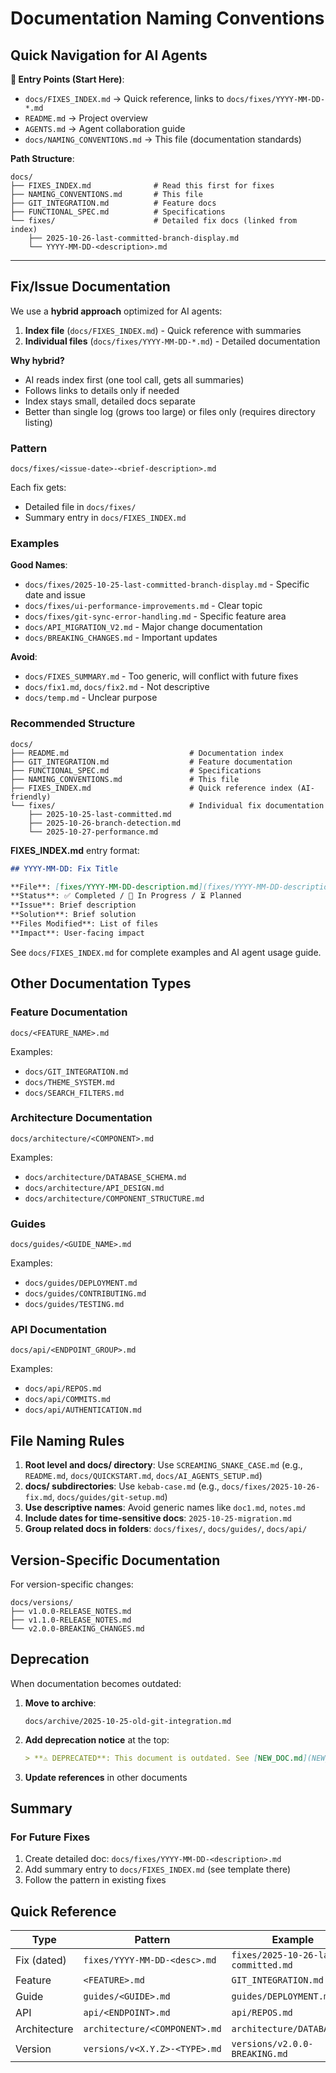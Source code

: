 # Documentation Naming Conventions

## Quick Navigation for AI Agents

**📍 Entry Points (Start Here)**:

- `docs/FIXES_INDEX.md` → Quick reference, links to `docs/fixes/YYYY-MM-DD-*.md`
- `README.md` → Project overview
- `AGENTS.md` → Agent collaboration guide
- `docs/NAMING_CONVENTIONS.md` → This file (documentation standards)

**Path Structure**:

```
docs/
├── FIXES_INDEX.md              # Read this first for fixes
├── NAMING_CONVENTIONS.md       # This file
├── GIT_INTEGRATION.md          # Feature docs
├── FUNCTIONAL_SPEC.md          # Specifications
└── fixes/                      # Detailed fix docs (linked from index)
    ├── 2025-10-26-last-committed-branch-display.md
    └── YYYY-MM-DD-<description>.md
```

---

## Fix/Issue Documentation

We use a **hybrid approach** optimized for AI agents:

1. **Index file** (`docs/FIXES_INDEX.md`) - Quick reference with summaries
2. **Individual files** (`docs/fixes/YYYY-MM-DD-*.md`) - Detailed documentation

**Why hybrid?**

- AI reads index first (one tool call, gets all summaries)
- Follows links to details only if needed
- Index stays small, detailed docs separate
- Better than single log (grows too large) or files only (requires directory listing)

### Pattern

```
docs/fixes/<issue-date>-<brief-description>.md
```

Each fix gets:

- Detailed file in `docs/fixes/`
- Summary entry in `docs/FIXES_INDEX.md`

### Examples

**Good Names**:

- `docs/fixes/2025-10-25-last-committed-branch-display.md` - Specific date and issue
- `docs/fixes/ui-performance-improvements.md` - Clear topic
- `docs/fixes/git-sync-error-handling.md` - Specific feature area
- `docs/API_MIGRATION_V2.md` - Major change documentation
- `docs/BREAKING_CHANGES.md` - Important updates

**Avoid**:

- `docs/FIXES_SUMMARY.md` - Too generic, will conflict with future fixes
- `docs/fix1.md`, `docs/fix2.md` - Not descriptive
- `docs/temp.md` - Unclear purpose

### Recommended Structure

```
docs/
├── README.md                           # Documentation index
├── GIT_INTEGRATION.md                  # Feature documentation
├── FUNCTIONAL_SPEC.md                  # Specifications
├── NAMING_CONVENTIONS.md               # This file
├── FIXES_INDEX.md                      # Quick reference index (AI-friendly)
└── fixes/                              # Individual fix documentation
    ├── 2025-10-25-last-committed.md
    ├── 2025-10-26-branch-detection.md
    └── 2025-10-27-performance.md
```

**FIXES_INDEX.md** entry format:

```markdown
## YYYY-MM-DD: Fix Title

**File**: [fixes/YYYY-MM-DD-description.md](fixes/YYYY-MM-DD-description.md)  
**Status**: ✅ Completed / 🚧 In Progress / ⏳ Planned
**Issue**: Brief description  
**Solution**: Brief solution  
**Files Modified**: List of files
**Impact**: User-facing impact
```

See `docs/FIXES_INDEX.md` for complete examples and AI agent usage guide.

## Other Documentation Types

### Feature Documentation

```
docs/<FEATURE_NAME>.md
```

Examples:

- `docs/GIT_INTEGRATION.md`
- `docs/THEME_SYSTEM.md`
- `docs/SEARCH_FILTERS.md`

### Architecture Documentation

```
docs/architecture/<COMPONENT>.md
```

Examples:

- `docs/architecture/DATABASE_SCHEMA.md`
- `docs/architecture/API_DESIGN.md`
- `docs/architecture/COMPONENT_STRUCTURE.md`

### Guides

```
docs/guides/<GUIDE_NAME>.md
```

Examples:

- `docs/guides/DEPLOYMENT.md`
- `docs/guides/CONTRIBUTING.md`
- `docs/guides/TESTING.md`

### API Documentation

```
docs/api/<ENDPOINT_GROUP>.md
```

Examples:

- `docs/api/REPOS.md`
- `docs/api/COMMITS.md`
- `docs/api/AUTHENTICATION.md`

## File Naming Rules

1. **Root level and docs/ directory**: Use `SCREAMING_SNAKE_CASE.md` (e.g., `README.md`, `docs/QUICKSTART.md`, `docs/AI_AGENTS_SETUP.md`)
2. **docs/ subdirectories**: Use `kebab-case.md` (e.g., `docs/fixes/2025-10-26-fix.md`, `docs/guides/git-setup.md`)
3. **Use descriptive names**: Avoid generic names like `doc1.md`, `notes.md`
4. **Include dates for time-sensitive docs**: `2025-10-25-migration.md`
5. **Group related docs in folders**: `docs/fixes/`, `docs/guides/`, `docs/api/`

## Version-Specific Documentation

For version-specific changes:

```
docs/versions/
├── v1.0.0-RELEASE_NOTES.md
├── v1.1.0-RELEASE_NOTES.md
└── v2.0.0-BREAKING_CHANGES.md
```

## Deprecation

When documentation becomes outdated:

1. **Move to archive**:

   ```
   docs/archive/2025-10-25-old-git-integration.md
   ```

2. **Add deprecation notice** at the top:

   ```markdown
   > **⚠️ DEPRECATED**: This document is outdated. See [NEW_DOC.md](NEW_DOC.md) instead.
   ```

3. **Update references** in other documents

## Summary

### For Future Fixes

1. Create detailed doc: `docs/fixes/YYYY-MM-DD-<description>.md`
2. Add summary entry to `docs/FIXES_INDEX.md` (see template there)
3. Follow the pattern in existing fixes

## Quick Reference

| Type         | Pattern                       | Example                              |
| ------------ | ----------------------------- | ------------------------------------ |
| Fix (dated)  | `fixes/YYYY-MM-DD-<desc>.md`  | `fixes/2025-10-26-last-committed.md` |
| Feature      | `<FEATURE>.md`                | `GIT_INTEGRATION.md`                 |
| Guide        | `guides/<GUIDE>.md`           | `guides/DEPLOYMENT.md`               |
| API          | `api/<ENDPOINT>.md`           | `api/REPOS.md`                       |
| Architecture | `architecture/<COMPONENT>.md` | `architecture/DATABASE.md`           |
| Version      | `versions/v<X.Y.Z>-<TYPE>.md` | `versions/v2.0.0-BREAKING.md`        |
